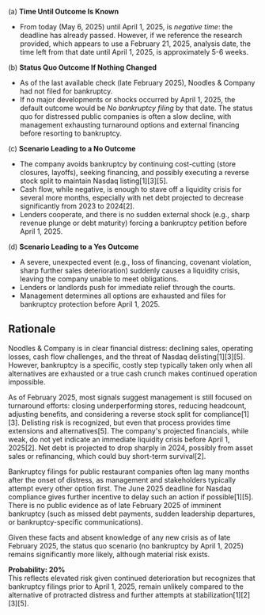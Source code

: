 (a) **Time Until Outcome Is Known**

- From today (May 6, 2025) until April 1, 2025, is *negative time*: the deadline has already passed. However, if we reference the research provided, which appears to use a February 21, 2025, analysis date, the time left from that date until April 1, 2025, is approximately 5-6 weeks.

(b) **Status Quo Outcome If Nothing Changed**

- As of the last available check (late February 2025), Noodles & Company had not filed for bankruptcy.
- If no major developments or shocks occurred by April 1, 2025, the default outcome would be *No bankruptcy filing* by that date. The status quo for distressed public companies is often a slow decline, with management exhausting turnaround options and external financing before resorting to bankruptcy.

(c) **Scenario Leading to a No Outcome**

- The company avoids bankruptcy by continuing cost-cutting (store closures, layoffs), seeking financing, and possibly executing a reverse stock split to maintain Nasdaq listing[1][3][5].
- Cash flow, while negative, is enough to stave off a liquidity crisis for several more months, especially with net debt projected to decrease significantly from 2023 to 2024[2].
- Lenders cooperate, and there is no sudden external shock (e.g., sharp revenue plunge or debt maturity) forcing a bankruptcy petition before April 1, 2025.

(d) **Scenario Leading to a Yes Outcome**

- A severe, unexpected event (e.g., loss of financing, covenant violation, sharp further sales deterioration) suddenly causes a liquidity crisis, leaving the company unable to meet obligations.
- Lenders or landlords push for immediate relief through the courts.
- Management determines all options are exhausted and files for bankruptcy protection before April 1, 2025.

## **Rationale**

Noodles & Company is in clear financial distress: declining sales, operating losses, cash flow challenges, and the threat of Nasdaq delisting[1][3][5]. However, bankruptcy is a specific, costly step typically taken only when all alternatives are exhausted or a true cash crunch makes continued operation impossible.

As of February 2025, most signals suggest management is still focused on turnaround efforts: closing underperforming stores, reducing headcount, adjusting benefits, and considering a reverse stock split for compliance[1][3]. Delisting risk is recognized, but even that process provides time extensions and alternatives[5]. The company's projected financials, while weak, do not yet indicate an immediate liquidity crisis before April 1, 2025[2]. Net debt is projected to drop sharply in 2024, possibly from asset sales or refinancing, which could buy short-term survival[2].

Bankruptcy filings for public restaurant companies often lag many months after the onset of distress, as management and stakeholders typically attempt every other option first. The June 2025 deadline for Nasdaq compliance gives further incentive to delay such an action if possible[1][5]. There is no public evidence as of late February 2025 of imminent bankruptcy (such as missed debt payments, sudden leadership departures, or bankruptcy-specific communications).

Given these facts and absent knowledge of any new crisis as of late February 2025, the status quo scenario (no bankruptcy by April 1, 2025) remains significantly more likely, although material risk exists.

**Probability: 20%**  
This reflects elevated risk given continued deterioration but recognizes that bankruptcy filings prior to April 1, 2025, remain unlikely compared to the alternative of protracted distress and further attempts at stabilization[1][2][3][5].